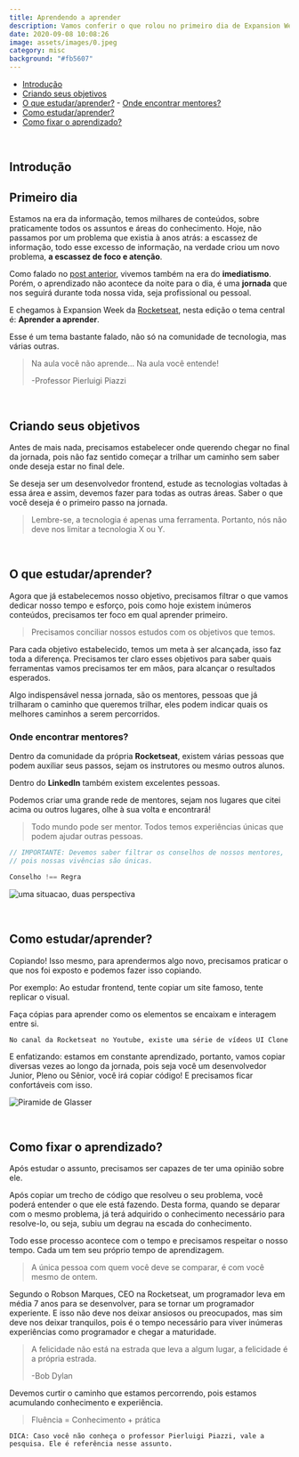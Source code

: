 ```yaml
---
title: Aprendendo a aprender
description: Vamos conferir o que rolou no primeiro dia de Expansion Week
date: 2020-09-08 10:08:26
image: assets/images/0.jpeg
category: misc
background: "#fb5607"
---
```

* [Introdução](#introducao)
* [Criando seus objetivos](#criando-seus-objetivos)
* [O que estudar/aprender?](#o-que-estudar)
  		- [Onde encontrar mentores? ](#onde-encontrar-mentores)
* [Como estudar/aprender?](#como-estudar)
* [Como fixar o aprendizado?](#como-fixar-o-aprendizado)

<br />

<h2 id="introducao">Introdução</h2>

## Primeiro dia

Estamos na era da informação, temos milhares de conteúdos, sobre praticamente todos os assuntos e áreas do conhecimento. Hoje, não passamos por um problema que existia à anos atrás: a escassez de informação, todo esse excesso de informação, na verdade criou um novo problema, **a escassez de foco e atenção**.

Como falado no [post anterior](https://alvesjunior.netlify.app/o-poder-do-efeito-composto/), vivemos também na era do **imediatismo**. Porém, o aprendizado não acontece da noite para o dia, é uma **jornada** que nos seguirá durante toda nossa vida, seja profissional ou pessoal.

E chegamos à Expansion Week da [Rocketseat](https://rocketseat.com.br/), nesta edição o tema central é: **Aprender a aprender**.

Esse é um tema bastante falado, não só na comunidade de tecnologia, mas várias outras.

> Na aula você não aprende... Na aula você entende!
>
> \-Professor Pierluigi Piazzi

<br/>

<h2 id="criando-seus-objetivos">Criando seus objetivos</h2>

Antes de mais nada, precisamos estabelecer onde querendo chegar no final da jornada, pois não faz sentido começar a trilhar um caminho sem saber onde deseja estar no final dele.

Se deseja ser um desenvolvedor frontend, estude as tecnologias voltadas à essa área e assim, devemos fazer para todas as outras áreas. Saber o que você deseja é o primeiro passo na jornada.

> Lembre-se, a tecnologia é apenas uma ferramenta. Portanto, nós não deve nos limitar a tecnologia X ou Y.

<br/>

 <h2 id="o-que-estudar" >O que estudar/aprender?</h2>

Agora que já estabelecemos nosso objetivo, precisamos filtrar o que vamos dedicar nosso tempo e esforço, pois como hoje existem inúmeros conteúdos, precisamos ter foco em qual aprender primeiro.

> Precisamos conciliar nossos estudos com os objetivos que temos.

Para cada objetivo estabelecido, temos um meta à ser alcançada, isso faz toda a diferença. Precisamos ter claro esses objetivos para saber quais ferramentas vamos precisamos ter em mãos, para alcançar o resultados esperados.

Algo indispensável nessa jornada, são os mentores, pessoas que já trilharam o caminho que queremos trilhar, eles podem indicar quais os melhores caminhos a serem percorridos.

<h3 id="onde-encontrar-mentores" >Onde encontrar mentores?</h3>

Dentro da comunidade da própria **Rocketseat**, existem várias pessoas que podem auxiliar seus passos, sejam os instrutores ou mesmo outros alunos.

Dentro do **LinkedIn** também existem excelentes pessoas. 

Podemos criar uma grande rede de mentores, sejam nos lugares que citei acima ou outros lugares, olhe à sua volta e encontrará!

> Todo mundo pode ser mentor. Todos temos experiências únicas que podem ajudar outras pessoas.

```javascript
// IMPORTANTE: Devemos saber filtrar os conselhos de nossos mentores, 
// pois nossas vivências são únicas.

Conselho !== Regra
```

![uma situacao, duas perspectiva](assets/images/vivencia.jpg "uma situacao, duas perspectiva")

<br/>

<h2 id="como-estudar" >Como estudar/aprender?</h2>

Copiando! Isso mesmo, para aprendermos algo novo, precisamos praticar o que nos foi exposto e podemos fazer isso copiando. 

Por exemplo: Ao estudar frontend, tente copiar um site famoso, tente replicar o visual.

Faça cópias para aprender como os elementos se encaixam e interagem entre si. 

`No canal da Rocketseat no Youtube, existe uma série de vídeos UI Clone`

E enfatizando: estamos em constante aprendizado, portanto, vamos copiar diversas vezes ao longo da jornada, pois seja você um desenvolvedor Junior, Pleno ou Sênior, você irá copiar código! E precisamos ficar confortáveis com isso.

![Piramide de Glasser](assets/images/piramide-de-glasser.png "Piramide de Glasser")

<br/>

<h2 id="como-fixar-o-aprendizado" >Como fixar o aprendizado?</h2>

Após estudar o assunto, precisamos ser capazes de ter uma opinião sobre ele. 

Após copiar um trecho de código que resolveu o seu problema, você poderá entender o que ele está fazendo. Desta forma, quando se deparar com o mesmo problema, já terá adquirido o conhecimento necessário para resolve-lo, ou seja, subiu um degrau na escada do conhecimento.

Todo esse processo acontece com o tempo e precisamos respeitar o nosso tempo. Cada um tem seu próprio tempo de aprendizagem.

> A única pessoa com quem você deve se comparar, é com você mesmo de ontem.

Segundo o Robson Marques, CEO na Rocketseat, um programador leva em média 7 anos para se desenvolver, para se tornar um programador experiente. E isso não deve nos deixar ansiosos ou preocupados, mas sim deve nos deixar tranquilos, pois é o tempo necessário para viver inúmeras experiências como programador e chegar a maturidade.

> A felicidade não está na estrada que leva a algum lugar, a felicidade é a própria estrada.
>
> \-Bob Dylan

Devemos curtir o caminho que estamos percorrendo, pois estamos acumulando conhecimento e experiência.

> Fluência = Conhecimento + prática

`DICA: Caso você não conheça o professor Pierluigi Piazzi, vale a pesquisa. Ele é referência nesse assunto.`